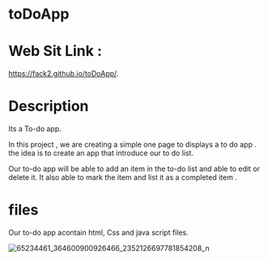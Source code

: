 # toDoApp
# Web Sit Link :
https://fack2.github.io/toDoApp/.

# Description

Its a To-do app.

In this project , we are creating a simple one page to displays a to do app . the idea is to create an app that introduce our to do list.

Our to-do app will be able to add an item in the to-do list and able to edit or delete it. It also able to mark the item and list it as a completed item .


# files

Our to-do app acontain html, Css and java script files.


![65234461_364600900926466_2352126697781854208_n](https://user-images.githubusercontent.com/48320569/60094984-31ccd580-9756-11e9-9bc0-dcdfc3db8b26.jpg)

